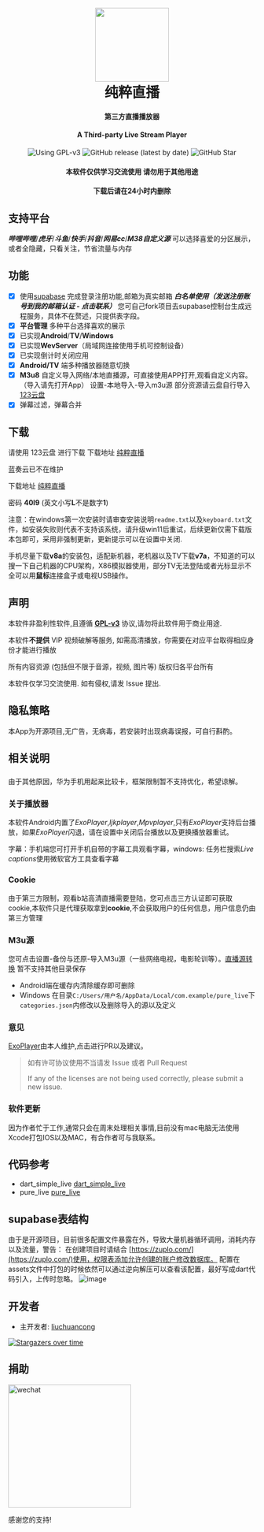 
<h1 align="center">
  <br>
  <img src="https://github.com/liuchuancong/pure_live/blob/master/assets/icons/icon.png" width="150"/>
  <br>
  纯粹直播
  <br>
</h1>
<h4 align="center">第三方直播播放器</h4>
<h4 align="center">A Third-party Live Stream Player</h4>
<p align="center">
	<img alt="Using GPL-v3" src="https://img.shields.io/github/license/liuchuancong/pure_live">
	<img alt="GitHub release (latest by date)" src="https://img.shields.io/github/v/release/liuchuancong/pure_live">
  <img alt="GitHub Star" src="https://img.shields.io/github/stars/liuchuancong/pure_live">
  <h4 align="center">本软件仅供学习交流使用  请勿用于其他用途</h4>
	<h4 align="center">下载后请在24小时内删除</h4>
</p>

## 支持平台

***哔哩哔哩***/***虎牙***/***斗鱼***/***快手***/***抖音***/***网易cc***/***M38自定义源***
可以选择喜爱的分区展示，或者全隐藏，只看关注，节省流量与内存
## 功能

- [X] 使用[supabase](https://supabase.com/) 完成登录注册功能,邮箱为真实邮箱  ***白名单使用（发送注册账号到我的邮箱认证 - 点击联系）*** 您可自己fork项目去supabase控制台生成远程服务，具体不在赘述，只提供表字段。
- [X] **平台管理** 多种平台选择喜欢的展示
- [X] 已实现**Android**/**TV**/**Windows**
- [X] 已实现**WevServer**（局域网连接使用手机可控制设备）  
- [X] 已实现倒计时关闭应用
- [X] **Android/TV** 端多种播放器随意切换
- [X] **M3u8** 自定义导入网络/本地直播源，可直接使用APP打开,观看自定义内容。（导入请先打开App） 设置-本地导入-导入m3u源 部分资源请云盘自行导入 [123云盘](https://www.123pan.com/s/Jucxjv-NwYYd.html)
- [X] 弹幕过滤，弹幕合并

## 下载

请使用 123云盘 进行下载
下载地址 [纯粹直播](https://www.123pan.com/s/Jucxjv-NwYYd.html)

蓝奏云已不在维护

下载地址 [纯粹直播](https://wwvr.lanzouw.com/b01f6rqab)

密码 **40l9** (英文小写**L**不是数字**1**)

注意：在windows第一次安装时请审查安装说明`readme.txt`以及`keyboard.txt`文件，如安装失败则代表不支持该系统，请升级win11后重试，后续更新仅需下载版本包即可，采用非强制更新，更新提示可以在设置中关闭.

手机尽量下载**v8a**的安装包，适配新机器，老机器以及TV下载**v7a**，不知道的可以搜一下自己机器的CPU架构，X86模拟器使用，部分TV无法登陆或者光标显示不全可以用**鼠标**连接盒子或电视USB操作。

## 声明

本软件非盈利性软件,且遵循 [**GPL-v3**](LICENSE) 协议,请勿将此软件用于商业用途.

本软件**不提供** VIP  视频破解等服务, 如需高清播放，你需要在对应平台取得相应身份才能进行播放

所有内容资源 (包括但不限于音源，视频, 图片等) 版权归各平台所有

本软件仅学习交流使用. 如有侵权,请发 Issue 提出.

## 隐私策略

本App为开源项目,无广告，无病毒，若安装时出现病毒误报，可自行斟酌。

## 相关说明
###
由于其他原因，华为手机用起来比较卡，框架限制暂不支持优化，希望谅解。
### 关于播放器

本软件Android内置了*ExoPlayer*,*Ijkplayer*,*Mpvplayer*,只有*ExoPlayer*支持后台播放，如果*ExoPlayer*闪退，请在设置中关闭后台播放以及更换播放器重试。

字幕：手机端您可打开手机自带的字幕工具观看字幕，windows: 任务栏搜索*Live captions*使用微软官方工具查看字幕
### Cookie

由于第三方限制，观看b站高清直播需要登陆，您可点击三方认证即可获取cookie,本软件只是代理获取拿到**cookie**,不会获取用户的任何信息，用户信息仍由第三方管理

### M3u源
您可点击设置-备份与还原-导入M3u源（一些网络电视，电影轮训等）。[直播源转换](https://guihet.com/tvlistconvert.html)
暂不支持其他目录保存
* Android端在缓存内清除缓存即可删除
* Windows 在目录`C:/Users/用户名/AppData/Local/com.example/pure_live`下`categories.json`内修改以及删除导入的源以及定义
### 意见
[ExoPlayer](https://github.com/liuchuancong/better_player/tree/media3)由本人维护,点击进行PR以及建议。
> 如有许可协议使用不当请发 Issue 或者 Pull Request
>
> If any of the licenses are not being used correctly, please submit a new issue.
### 软件更新

因为作者忙于工作,通常只会在周末处理相关事情,目前没有mac电脑无法使用Xcode打包IOS以及MAC，有合作者可与我联系。
## 代码参考

* dart_simple_live [dart_simple_live](https://github.com/xiaoyaocz/dart_simple_live)
* pure_live [pure_live](https://github.com/Jackiu1997/pure_live)
## supabase表结构
由于是开源项目，目前很多配置文件暴露在外，导致大量机器循环调用，消耗内存以及流量，警告： 在创建项目时请结合 [https://zuplo.com/](https://zuplo.com/)使用，权限表添加允许创建的账户修改数据库。
配置在assets文件中打包的时候依然可以通过逆向解压可以查看该配置，最好写成dart代码引入，上传时忽略。
![image](https://github.com/liuchuancong/pure_live/assets/36957912/4e4fefb8-20bb-4a1f-a224-f581de3d95ec)

## 开发者

* 主开发者: [liuchuancong](https://github.com/liuchuancong)


[![Stargazers over time](https://starchart.cc/liuchuancong/pure_live.svg)](https://starchart.cc/liuchuancong/pure_live)

## 捐助

<img alt="wechat" width="250" src="https://jihulab.com/shinegirls/tvbox/-/raw/main/%E8%B5%9E%E8%B5%8F%E7%A0%81.png">


感谢您的支持!


